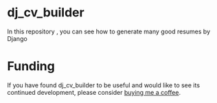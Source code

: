 # dj_cv_builder
In this repository , you can see how to generate many good resumes by Django
# Funding
If you have found dj_cv_builder to be useful and would like to see its continued development, please consider [buying me a coffee](https://www.buymeacoffee.com/EisaNahardani).
